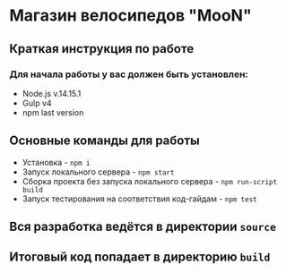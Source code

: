 # Магазин велосипедов "MooN"
## Краткая инструкция по работе
### Для начала работы у вас должен быть установлен:
* Node.js v.14.15.1
* Gulp v4
* npm last version
## Основные команды для работы
* Установка - `npm i`
* Запуск локального сервера - `npm start`
* Сборка проекта без запуска локального сервера - `npm run-script build`
* Запуск тестирования на соответствия код-гайдам - `npm test`

## Вся разработка ведётся в директории `source`
## Итоговый код попадает в директорию `build`
